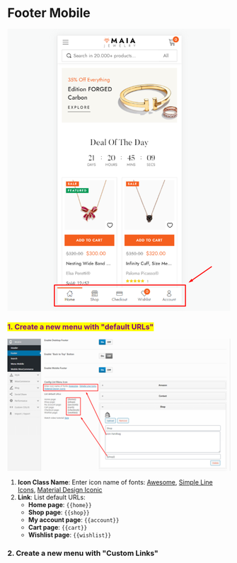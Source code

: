# Footer Mobile

![](../.gitbook/assets/options-mobile-menu.png)

### <mark style="color:purple;">**1. Create a new menu with "default URLs"**</mark>

![](../.gitbook/assets/use-footer-mobile2.png)

1. **Icon Class Name**: Enter icon name of fonts: [Awesome](https://fontawesome.com/icons?m=free/), [Simple Line Icons](https://fonts.thembay.com/simple-line-icons/), [Material Design Iconic](https://fonts.thembay.com/material-design-iconic/)
2. **Link**: List default URLs:
   * **Home page**: `{{home}}`
   * **Shop page**: `{{shop}}`
   * **My account page**: `{{account}}`
   * **Cart page**: `{{cart}}`
   * **Wishlist page**: `{{wishlist}}`

### **2. Create a new menu with "Custom Links"**
